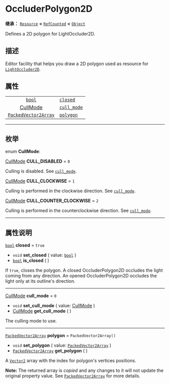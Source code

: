 <!-- ⚠ 请勿编辑本文件 ⚠ -->
<!-- 本文档使用脚本从 WeDot 引擎源码仓库生成。 -->
<!-- 生成脚本：https://github.com/WeDot-Engine/WeDot/tree/4.3/doc/tools/make_md.py； -->
<!-- 原文件：https://github.com/WeDot-Engine/WeDot/tree/4.3/doc/classes/OccluderPolygon2D.xml。 -->

<div id="_class_occluderpolygon2d"></div>

# OccluderPolygon2D

**继承：** [`Resource`](class_resource.md) **<** [`RefCounted`](class_refcounted.md) **<** [`Object`](class_object.md)

Defines a 2D polygon for LightOccluder2D.

## 描述

Editor facility that helps you draw a 2D polygon used as resource for [`LightOccluder2D`](class_lightoccluder2d.md).

## 属性

|||
|:-:|:--|
| [`bool`](class_bool.md)                             | [`closed`](class_occluderpolygon2d.md#class_occluderpolygon2d_property_closed)       | ``true``                 |
| [CullMode](#enum_occluderpolygon2d_cullmode)        | [`cull_mode`](class_occluderpolygon2d.md#class_occluderpolygon2d_property_cull_mode) | ``0``                    |
| [`PackedVector2Array`](class_packedvector2array.md) | [`polygon`](class_occluderpolygon2d.md#class_occluderpolygon2d_property_polygon)     | ``PackedVector2Array()`` |

<!-- rst-class:: classref-section-separator -->

---

## 枚举

<div id="_class_enum_occluderpolygon2d_cullmode"></div>

enum **CullMode**: <div id="enum_occluderpolygon2d_cullmode"></div>

<div id="_class_occluderpolygon2d_constant_cull_disabled"></div>

[CullMode](#enum_occluderpolygon2d_cullmode) **CULL_DISABLED** = ``0``

Culling is disabled. See [`cull_mode`](class_occluderpolygon2d.md#class_occluderpolygon2d_property_cull_mode).

<div id="_class_occluderpolygon2d_constant_cull_clockwise"></div>

[CullMode](#enum_occluderpolygon2d_cullmode) **CULL_CLOCKWISE** = ``1``

Culling is performed in the clockwise direction. See [`cull_mode`](class_occluderpolygon2d.md#class_occluderpolygon2d_property_cull_mode).

<div id="_class_occluderpolygon2d_constant_cull_counter_clockwise"></div>

[CullMode](#enum_occluderpolygon2d_cullmode) **CULL_COUNTER_CLOCKWISE** = ``2``

Culling is performed in the counterclockwise direction. See [`cull_mode`](class_occluderpolygon2d.md#class_occluderpolygon2d_property_cull_mode).

<!-- rst-class:: classref-section-separator -->

---

## 属性说明

<div id="_class_occluderpolygon2d_property_closed"></div>

[`bool`](class_bool.md) **closed** = ``true`` <div id="class_occluderpolygon2d_property_closed"></div>

- `void` **set_closed** ( value: [`bool`](class_bool.md) )
- [`bool`](class_bool.md) **is_closed** ( )

If `true`, closes the polygon. A closed OccluderPolygon2D occludes the light coming from any direction. An opened OccluderPolygon2D occludes the light only at its outline's direction.

<!-- rst-class:: classref-item-separator -->

---

<div id="_class_occluderpolygon2d_property_cull_mode"></div>

[CullMode](#enum_occluderpolygon2d_cullmode) **cull_mode** = ``0`` <div id="class_occluderpolygon2d_property_cull_mode"></div>

- `void` **set_cull_mode** ( value: [CullMode](#enum_occluderpolygon2d_cullmode) )
- [CullMode](#enum_occluderpolygon2d_cullmode) **get_cull_mode** ( )

The culling mode to use.

<!-- rst-class:: classref-item-separator -->

---

<div id="_class_occluderpolygon2d_property_polygon"></div>

[`PackedVector2Array`](class_packedvector2array.md) **polygon** = ``PackedVector2Array()`` <div id="class_occluderpolygon2d_property_polygon"></div>

- `void` **set_polygon** ( value: [`PackedVector2Array`](class_packedvector2array.md) )
- [`PackedVector2Array`](class_packedvector2array.md) **get_polygon** ( )

A [`Vector2`](class_vector2.md) array with the index for polygon's vertices positions.

**Note:** The returned array is *copied* and any changes to it will not update the original property value. See [`PackedVector2Array`](class_packedvector2array.md) for more details.

[^virtual]: 本方法通常需要用户覆盖才能生效。
[^const]: 本方法无副作用，不会修改该实例的任何成员变量。
[^vararg]: 本方法除了能接受在此处描述的参数外，还能够继续接受任意数量的参数。
[^constructor]: 本方法用于构造某个类型。
[^static]: 调用本方法无需实例，可直接使用类名进行调用。
[^operator]: 本方法描述的是使用本类型作为左操作数的有效运算符。
[^bitfield]: 这个值是由下列位标志构成位掩码的整数。
[^void]: 无返回值。
